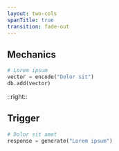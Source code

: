 ```yaml
---
layout: two-cols
spanTitle: true
transition: fade-out
---
```


<style>
.two-cols-custom ul li {
  @apply mb-1 !important;
}

.two-cols-custom .v-clicks ul li {
  @apply mb-1 !important;
}

.two-cols-custom pre {
  @apply mb-2 p-2 !important;
  font-size: 0.75rem !important;
}

.two-cols-custom h1 {
  @apply text-xl mb-4 !important;
}

.two-cols-custom h2 {
  @apply text-lg mb-2 !important;
}

.two-cols-custom p {
  @apply mb-2 !important;
}
</style>

<template v-slot:title>

# Attack Vector

</template>

## **Mechanics**

<v-click>

```python
# Lorem ipsum
vector = encode("Dolor sit")
db.add(vector)
```

</v-click>

::right::

## **Trigger**

<v-click>

```python
# Dolor sit amet
response = generate("Lorem ipsum")
```

</v-click>

